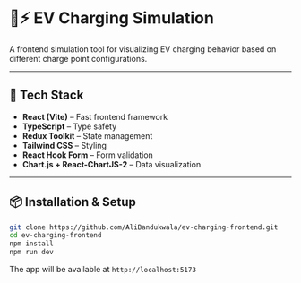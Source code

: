 # 🚗⚡ EV Charging Simulation

A frontend simulation tool for visualizing EV charging behavior based on different charge point configurations.

---

## **🚀 Tech Stack**
- **React (Vite)** – Fast frontend framework  
- **TypeScript** – Type safety  
- **Redux Toolkit** – State management  
- **Tailwind CSS** – Styling  
- **React Hook Form** – Form validation  
- **Chart.js + React-ChartJS-2** – Data visualization  

---

## **📦 Installation & Setup**
```sh
git clone https://github.com/AliBandukwala/ev-charging-frontend.git
cd ev-charging-frontend
npm install
npm run dev
```
The app will be available at `http://localhost:5173`
